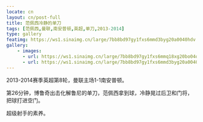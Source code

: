 ```yaml
---
locate: cn
layout: cn/post-full
title: 范佩西冷静的单刀
tags: [范佩西,曼联,南安普顿,英超,单刀,2013-2014]
type: gallery
featimg: https://ws1.sinaimg.cn/large/7bb8bd97gy1fxs6mmd3byg20a0040hdv.gif
gallery:
    - images:
      - url: https://ws1.sinaimg.cn/large/7bb8bd97gy1fxs6mmq18xg20bo04o7wj.gif
      - url: https://ws1.sinaimg.cn/large/7bb8bd97gy1fxs6mmd3byg20a0040hdv.gif
---
```


2013-2014赛季英超第8轮，曼联主场1-1南安普顿。

第26分钟，博鲁奇出击化解鲁尼的单刀，范佩西拿到球，冷静晃过后卫和门将，把球打进空门。

超级射手的素养。